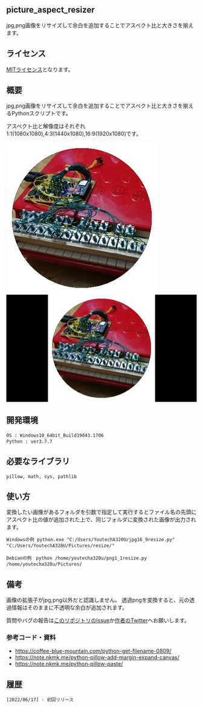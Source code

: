 ## picture_aspect_resizer

jpg,png画像をリサイズして余白を追加することでアスペクト比と大きさを揃えます。

## ライセンス
[MITライセンス](https://github.com/YoutechA320U/picture_aspect_resizer/blob/master/LICENSE)となります。

## 概要
jpg,png画像をリサイズして余白を追加することでアスペクト比と大きさを揃えるPythonスクリプトです。

アスペクト比と解像度はそれぞれ1:1(1080x1080),4:3(1440x1080),16:9(1920x1080)です。

![SS](https://github.com/YoutechA320U/picture_aspect_resizer/blob/master/SS/sample.jpg "変換前") 
![SS](https://github.com/YoutechA320U/picture_aspect_resizer/blob/master/SS/16_9_sample.jpg "変換後") 
## 開発環境
    OS : Windows10_64bit_Build19043.1706
    Python : ver3.7.7

## 必要なライブラリ
    pillow, math, sys, pathlib

## 使い方

変換したい画像があるフォルダを引数で指定して実行するとファイル名の先頭にアスペクト比の値が追加された上で、同じフォルダに変換された画像が出力されます。

    Windowsの例 python.exe "C:/Users/YoutechA320U/jpg16_9resize.py" "C:/Users/YoutechA320U/Pictures/resize/"

    Debianの例　python /home/youtecha320u/png1_1resize.py /home/youtecha320u/Pictures/

## 備考
画像の拡張子がjpg,png以外だと認識しません。
透過pngを変換すると、元の透過情報はそのままに不透明な余白が追加されます。

質問やバグの報告は[このリポジトリのIssue](https://github.com/YoutechA320U/picture_aspect_resizer/issues)か[作者のTwitter](https://twitter.com/YoutechA320U)へお願いします。

### 参考コード・資料
 * <https://coffee-blue-mountain.com/python-get-filename-0809/>  
 * <https://note.nkmk.me/python-pillow-add-margin-expand-canvas/>  
 * <https://note.nkmk.me/python-pillow-paste/>


## 履歴
    [2022/06/17] - 初回リリース
